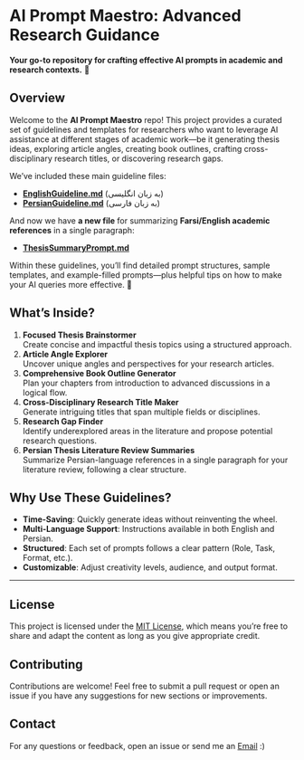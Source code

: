 # AI Prompt Maestro: Advanced Research Guidance

**Your go-to repository for crafting effective AI prompts in academic and research contexts.** 🌱

## Overview
Welcome to the **AI Prompt Maestro** repo! This project provides a curated set of guidelines and templates for researchers who want to leverage AI assistance at different stages of academic work—be it generating thesis ideas, exploring article angles, creating book outlines, crafting cross-disciplinary research titles, or discovering research gaps. 

We’ve included these main guideline files:
- [**EnglishGuideline.md**](EnglishGuideline.md) (به زبان انگلیسی)
- [**PersianGuideline.md**](PersianGuideline.md) (به زبان فارسی)

And now we have **a new file** for summarizing **Farsi/English academic references** in a single paragraph:
- [**ThesisSummaryPrompt.md**](ThesisSummaryPrompt.md)

Within these guidelines, you’ll find detailed prompt structures, sample templates, and example-filled prompts—plus helpful tips on how to make your AI queries more effective. 🤩

## What’s Inside?
1. **Focused Thesis Brainstormer**  
   Create concise and impactful thesis topics using a structured approach.
2. **Article Angle Explorer**  
   Uncover unique angles and perspectives for your research articles.
3. **Comprehensive Book Outline Generator**  
   Plan your chapters from introduction to advanced discussions in a logical flow.
4. **Cross-Disciplinary Research Title Maker**  
   Generate intriguing titles that span multiple fields or disciplines.
5. **Research Gap Finder**  
   Identify underexplored areas in the literature and propose potential research questions.
6. **Persian Thesis Literature Review Summaries**  
   Summarize Persian-language references in a single paragraph for your literature review, following a clear structure.

## Why Use These Guidelines?
- **Time-Saving**: Quickly generate ideas without reinventing the wheel.
- **Multi-Language Support**: Instructions available in both English and Persian.
- **Structured**: Each set of prompts follows a clear pattern (Role, Task, Format, etc.).
- **Customizable**: Adjust creativity levels, audience, and output format.

----
## License
This project is licensed under the [MIT License](./LICENSE), which means you’re free to share and adapt the content as long as you give appropriate credit.

## Contributing
Contributions are welcome! Feel free to submit a pull request or open an issue if you have any suggestions for new sections or improvements. 

## Contact
For any questions or feedback, open an issue or send me an [Email](mailto:hamid1375jamali@gmail.com) :)
